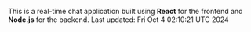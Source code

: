 This is a real-time chat application built using **React** for the frontend and **Node.js** for the backend.
Last updated: Fri Oct  4 02:10:21 UTC 2024
